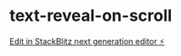 # text-reveal-on-scroll

[Edit in StackBlitz next generation editor ⚡️](https://stackblitz.com/~/github.com/yunghavy/text-reveal-on-scroll)